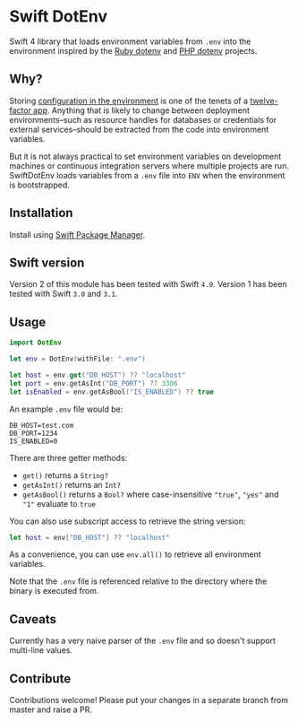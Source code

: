 # Swift DotEnv

Swift 4 library that loads environment variables from `.env` into the environment inspired by the [Ruby dotenv][1] and [PHP dotenv][2] projects.

[1]: https://github.com/bkeepers/dotenv
[2]: https://github.com/vlucas/phpdotenv

## Why?

Storing [configuration in the environment](http://12factor.net/config) is one of the tenets of a [twelve-factor app](http://12factor.net). Anything that is likely to change between deployment environments–such as resource handles for databases or credentials for external services–should be extracted from the code into environment variables.

But it is not always practical to set environment variables on development machines or continuous integration servers where multiple projects are run. SwiftDotEnv loads variables from a `.env` file into `ENV` when the environment is bootstrapped.

## Installation

Install using [Swift Package Manager](https://swift.org/package-manager/).

## Swift version

Version 2 of this module has been tested with Swift `4.0`. Version 1 has been tested with Swift `3.0` and `3.1`.

## Usage

```swift
import DotEnv

let env = DotEnv(withFile: ".env")

let host = env.get("DB_HOST") ?? "localhost"
let port = env.getAsInt("DB_PORT") ?? 3306
let isEnabled = env.getAsBool("IS_ENABLED") ?? true
```

An example `.env` file would be:

```
DB_HOST=test.com
DB_PORT=1234
IS_ENABLED=0
```

There are three getter methods: 

* `get()` returns a `String?`
* `getAsInt()` returns an `Int?`
* `getAsBool()` returns a `Bool?` where case-insensitive `"true"`, `"yes"` and `"1"` evaluate to `true`

You can also use subscript access to retrieve the string version:

```swift
let host = env["DB_HOST"] ?? "localhost"
```

As a convenience, you can use `env.all()` to retrieve all environment variables.

Note that the `.env` file is referenced relative to the directory where the binary is executed from.


## Caveats

Currently has a very naive parser of the `.env` file and so doesn't support multi-line values.


## Contribute

Contributions welcome! Please put your changes in a separate branch from master and raise a PR.
